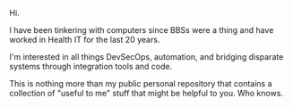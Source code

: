 Hi.  

I have been tinkering with computers since BBSs were a thing and have worked in Health IT for the last 20 years.

I'm interested in all things DevSecOps, automation, and bridging disparate systems through integration tools and code.

This is nothing more than my public personal repository that contains a collection of "useful to me" stuff that might be helpful to you.  Who knows.
